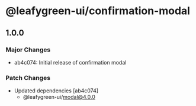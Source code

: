 # @leafygreen-ui/confirmation-modal

## 1.0.0
### Major Changes

- ab4c074: Initial release of confirmation modal

### Patch Changes

- Updated dependencies [ab4c074]
  - @leafygreen-ui/modal@4.0.0
